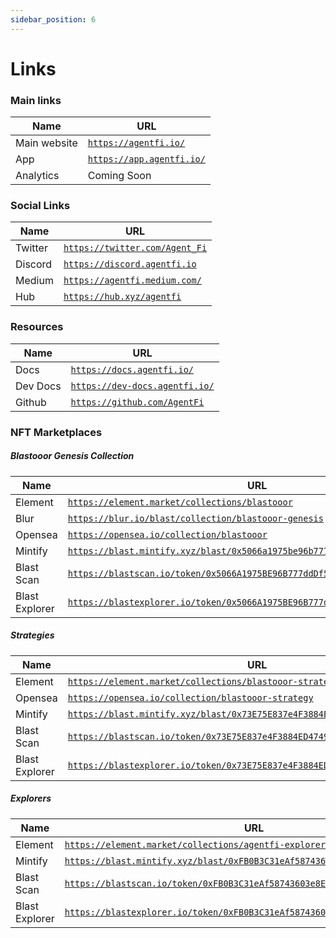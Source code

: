 ```yaml
---
sidebar_position: 6
---
```


# Links

### Main links  

| Name                             | URL                                          |
|----------------------------------|----------------------------------------------|
| Main website                     | [`https://agentfi.io/`](https://agentfi.io/) |
| App                              | [`https://app.agentfi.io/`](https://app.agentfi.io/) |
| Analytics                        | Coming Soon |


### Social Links  

| Name                             | URL                                          |
|----------------------------------|----------------------------------------------|
| Twitter                          | [`https://twitter.com/Agent_Fi`](https://twitter.com/Agent_Fi) |
| Discord                          | [`https://discord.agentfi.io`](https://discord.agentfi.io) |
| Medium                           | [`https://agentfi.medium.com/`](https://agentfi.medium.com/) |
| Hub                              | [`https://hub.xyz/agentfi`](https://hub.xyz/agentfi) |

### Resources  

| Name                             | URL                                          |
|----------------------------------|----------------------------------------------|
| Docs                             | [`https://docs.agentfi.io/`](https://docs.agentfi.io/) |
| Dev Docs                         | [`https://dev-docs.agentfi.io/`](https://dev-docs.agentfi.io/) |
| Github                           | [`https://github.com/AgentFi`](https://github.com/AgentFi) |

### NFT Marketplaces  

##### Blastooor Genesis Collection

| Name                             | URL                                          |
|----------------------------------|----------------------------------------------|
| Element                          | [`https://element.market/collections/blastooor`](https://element.market/collections/blastooor) |
| Blur                             | [`https://blur.io/blast/collection/blastooor-genesis`](https://blur.io/blast/collection/blastooor-genesis) |
| Opensea                          | [`https://opensea.io/collection/blastooor`](https://opensea.io/collection/blastooor) |
| Mintify                          | [`https://blast.mintify.xyz/blast/0x5066a1975be96b777dddf57b496397effddcb4a9`](https://blast.mintify.xyz/blast/0x5066a1975be96b777dddf57b496397effddcb4a9) |
| Blast Scan                       | [`https://blastscan.io/token/0x5066A1975BE96B777ddDf57b496397efFdDcB4A9`](https://blastscan.io/token/0x5066A1975BE96B777ddDf57b496397efFdDcB4A9) |
| Blast Explorer                   | [`https://blastexplorer.io/token/0x5066A1975BE96B777ddDf57b496397efFdDcB4A9`](https://blastexplorer.io/token/0x5066A1975BE96B777ddDf57b496397efFdDcB4A9) |

##### Strategies

| Name                             | URL                                          |
|----------------------------------|----------------------------------------------|
| Element                          | [`https://element.market/collections/blastooor-strategies`](https://element.market/collections/blastooor-strategies) |
| Opensea                          | [`https://opensea.io/collection/blastooor-strategy`](https://opensea.io/collection/blastooor-strategy) |
| Mintify                          | [`https://blast.mintify.xyz/blast/0x73E75E837e4F3884ED474988c304dE8A437aCbEf`](https://blast.mintify.xyz/blast/0x73E75E837e4F3884ED474988c304dE8A437aCbEf) |
| Blast Scan                       | [`https://blastscan.io/token/0x73E75E837e4F3884ED474988c304dE8A437aCbEf`](https://blastscan.io/token/0x73E75E837e4F3884ED474988c304dE8A437aCbEf) |
| Blast Explorer                   | [`https://blastexplorer.io/token/0x73E75E837e4F3884ED474988c304dE8A437aCbEf`](https://blastexplorer.io/token/0x73E75E837e4F3884ED474988c304dE8A437aCbEf) |

##### Explorers

| Name                             | URL                                          |
|----------------------------------|----------------------------------------------|
| Element                          | [`https://element.market/collections/agentfi-explorers`](https://element.market/collections/agentfi-explorers) |
| Mintify                          | [`https://blast.mintify.xyz/blast/0xFB0B3C31eAf58743603e8Ee1e122547EC053Bf18`](https://blast.mintify.xyz/blast/0xFB0B3C31eAf58743603e8Ee1e122547EC053Bf18) |
| Blast Scan                       | [`https://blastscan.io/token/0xFB0B3C31eAf58743603e8Ee1e122547EC053Bf18`](https://blastscan.io/token/0xFB0B3C31eAf58743603e8Ee1e122547EC053Bf18) |
| Blast Explorer                   | [`https://blastexplorer.io/token/0xFB0B3C31eAf58743603e8Ee1e122547EC053Bf18`](https://blastexplorer.io/token/0xFB0B3C31eAf58743603e8Ee1e122547EC053Bf18) |
